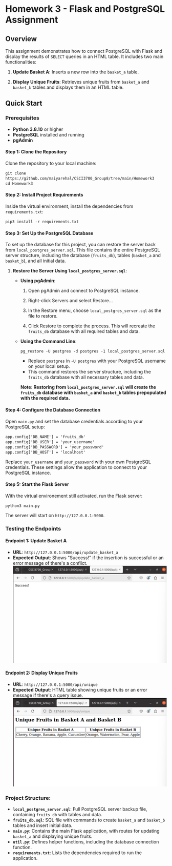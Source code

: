 # Homework 3 - Flask and PostgreSQL Assignment

## Overview
This assignment demonstrates how to connect PostgreSQL with Flask and display the results of `SELECT` queries in an HTML table. It includes two main functionalities:

1. **Update Basket A**: Inserts a new row into the `basket_a` table.

2. **Display Unique Fruits**: Retrieves unique fruits from `basket_a` and `basket_b` tables and displays them in an HTML table.

## Quick Start

### Prerequisites
- **Python 3.8.10** or higher
- **PostgreSQL** installed and running
- **pgAdmin** 

#### Step 1: Clone the Repository 
Clone the repository to your local machine:
```
git clone https://github.com/maiyarehal/CSCI3700_Group8/tree/main/Homework3
cd Homework3
```

#### Step 2: Install Project Requirements
Inside the virtual environment, install the dependencies from `requirements.txt`:
```
pip3 install -r requirements.txt
```

#### Step 3: Set Up the PostgreSQL Database
To set up the database for this project, you can restore the server back from `local_postgres_server.sql`. This file contains the entire PostgreSQL server structure, including the database (`fruits_db`), tables (`basket_a` and `basket_b`), and all initial data.

1. **Restore the Server Using `local_postgres_server.sql`**:

    - **Using pgAdmin**:

        1. Open pgAdmin and connect to PostgreSQL instance.

        2. Right-click Servers and select Restore...

        3. In the Restore menu, choose `local_postgres_server.sql` as the file to restore.

        4. Click Restore to complete the process. This will recreate the `fruits_db` database with all required tables and data. 

    - **Using the Command Line**:
        ```
        pg_restore -U postgres -d postgres -1 local_postgres_server.sql
        ```
        - Replace `postgres` in `-U postgres` with your PostgreSQL username on your local setup.
        - This command restores the server structure, including the `fruits_db` database with all necessary tables and data.

        **Note: Restoring from `local_postgres_server.sql` will create the `fruits_db` database with `basket_a` and     `basket_b` tables prepopulated with the required data.**

#### Step 4: Configure the Database Connection
Open `main.py` and set the database credentials according to your PostgreSQL setup:
```
app.config['DB_NAME'] = 'fruits_db'           
app.config['DB_USER'] = 'your_username'       
app.config['DB_PASSWORD'] = 'your_password'   
app.config['DB_HOST'] = 'localhost'           
```

Replace `your_username` and `your_password` with your own PostgreSQL credentials. These settings allow the application to connect to your PostgreSQL instance.

#### Step 5: Start the Flask Server
With the virtual environement still activated, run the Flask server: 
```
python3 main.py
```
The server will start on `http://127.0.0.1:5000`.

### Testing the Endpoints

#### Endpoint 1: Update Basket A

- **URL**: `http://127.0.0.1:5000/api/update_basket_a`
- **Expected Output**: Shows "Success!" if the insertion is successful or an error message of there's a conflict.
![Update Basket A](update_basket_a.png)

#### Endpoint 2: Display Unique Fruits

- **URL**: `http://127.0.0.1:5000/api/unique`
- **Expected Output**: HTML table showing unique fruits or an error message if there's a query issue.
![Unique Fruits](unique_fruits.png)

### Project Structure:

- **`local_postgres_server.sql`**: Full PostgreSQL server backup file, containing `fruits_db` with tables and data.
- **`fruits_db.sql`**: SQL file with commands to create `basket_a` and `basket_b` tables and insert initial data.
- **`main.py`**: Contains the main Flask application, with routes for updating `basket_a` and displaying unique fruits.
- **`util.py`**: Defines helper functions, including the database connection function.
- **`requirements.txt`**: Lists the dependencies required to run the application.
